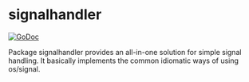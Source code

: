 # signalhandler

[![GoDoc](https://godoc.org/github.com/icub3d/gop/signalhandler?status.svg)](https://godoc.org/github.com/icub3d/gop/signalhandler)

Package signalhandler provides an all-in-one solution for simple
signal handling. It basically implements the common idiomatic ways of
using os/signal.

